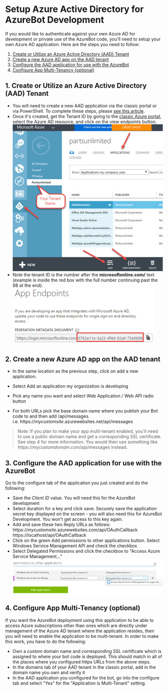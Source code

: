 # Setup Azure Active Directory for AzureBot Development

If you would like to authenticate against your own Azure AD for development or private use of the AzureBot code, you'll need to setup your own Azure AD application.  Here are the steps you need to follow:

1. [Create or Utilize an Azure Active Directory (AAD) Tenant](#tenant)
2. [Create a new Azure AD app on the AAD tenant](app)
3. [Configure the AAD application for use with the AzureBot](#configureapp)
4. [Configure App Multi-Tenancy (optional)](#configuremulti)

<a name="tenant"></a>
## 1. Create or Utilize an Azure Active Directory (AAD) Tenant
* You will need to create a new AAD application via the classic portal or via PowerShell.  To complete these steps, please [see this article](https://azure.microsoft.com/en-us/documentation/articles/active-directory-howto-tenant/).
* Once it's created, get the Tenant ID by going to the [classic Azure portal](http://manage.windowsazure.com), select the Azure AD resource, and click on the view endpoints button.
<br>![AzureAD-NewApplication](media/AzureAD-NewApp.jpg)
* Note the tenant ID is the number after the **microsoftonline.com/** text (example is inside the red box with the full number continuing past the 98 at the end).
<br> ![AzureAD-GetTenantID.jpg](media/AzureAD-GetTenantID.jpg)

<a name="app"></a>
## 2. Create a new Azure AD app on the AAD tenant

 * In the same location as the previous step, click on add a new application. <br>
 
 * Select Add an application my organization is developing
 * Pick any name you want and select Web Application / Web API radio button
 * For both URLs pick the base domain name where you publish your Bot code to and then add /api/messages. <br>i.e. https://_mycustomsite_.azurewebsites.net/api/messages

> Note: If you plan to make your app multi-tenant enabled, you'll need to use a public domain name and get a corresponding SSL certificate.  See step 4 for more information.  You would then use something like https://_mycustomdomain.com_/api/messages instead.

<a name="configureapp"></a>
## 3. Configure the AAD application for use with the AzureBot
Go to the configure tab of the application you just created and do the following:

 * Save the *Client ID* value. You will need this for the AzureBot development
 * Select duration for a key and click save.  Securely save the application secret key displayed on the screen - you will also need this for AzureBot Development.  You won't get access to this key again.
 * Add and save these two Reply URLs as follows: <br>https://_mycustomsite_.azurewebsites.com/api/OAuthCallback
 <br>https://localhost/api/OAuthCallback
 * Click on the green Add permissions to other applications button.  Select Windows Service Management API and check the checkbox.
 * Select Delegated Permissions and click the checkbox to "Access Azure Service Management..."
 <br> ![AzureAD-Permissions](media/AzureAD-Permissions.jpg)

<a name="configuremulti"></a>
## 4. Configure App Multi-Tenancy (optional)
 If you want the AzureBot deployment using this application to be able to access Azure subscriptions other than ones which are directly under management of the Azure AD tenant where the application resides, then you will need to enable the application to be multi-tenant.  In order to make this work, you have to do the following:
 
* Own a custom domain name and corresponding SSL certificate which is assigned to where your bot code is deployed.  This should match in all of the places where you configured https URLs from the above steps.
* In the domains tab of your AAD tenant in the classic portal, add in the domain name you own and verify it
* In the AAD application you configured for the bot, go into the configure tab and select "Yes" for the "Application is Multi-Tenant" setting.
